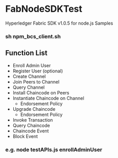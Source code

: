 # FabNodeSDKTest
Hyperledger Fabric SDK v1.0.5 for node.js Samples

### sh npm_bcs_client.sh

## Function List
  - Enroll Admin User
  - Register User (optional)
  - Create Channel
  - Join Peers to Channel
  - Query Channel
  - Install Chaincode on Peers
  - Instantiate Chaincode on Channel
     - Endorsement Policy
  -	Upgrade Chaincode
     - Endorsement Policy
  -	Invoke Transaction 
  -	Query Chaincode
  - Chaincode Event
  - Block Event

### e.g. node testAPIs.js enrollAdminUser
